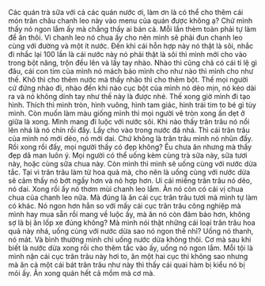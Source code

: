 Các quán trà sữa với cả các quán nước ơi, làm ơn là có thể cho thêm cái món trân châu chanh leo này vào menu của quán được không ạ? Chứ mình thấy nó ngon lắm ấy mà chẳng thấy ai bán cả. Mỗi lần thèm toàn phải tự làm để ăn thôi. Vì chanh leo nó chua ấy cho nên mình sẽ phải đun chanh leo cùng với đường và một ít nước. Đến khi cái hỗn hợp này nó thật là sôi, nhắc đi nhắc lại 100 lần là cái nước này nó phải thật là sôi thì mình mới cho vào trong bột năng, trộn đều lên và lấy tay nhào. Nhào thì cũng chả có cái tỉ lệ gì đâu, cái con tim của mình nó mách bảo mình cho như nào thì mình cho như thế. Khô thì cho thêm nước mà thấy nhão thì cho thêm bột. Thế mọi người cứ đứng nhào đi, nhào đến khi nào cục bột của mình nó dẻo mịn, nó kéo dài ra và nó không dính tay như thế này là được nhé. Thế xong giờ mình đi tạo hình. Thích thì mình tròn, hình vuông, hình tam giác, hình trái tim to bé gì tùy mình. Còn muốn làm màu giống mình thì mọi người vê tròn xong ấn dẹt ở giữa là xong. Mình mang đi luộc với nước sôi. Khi nào thấy trân trâu nó nổi lên nhá là nó chín rồi đấy. Lấy cho vào trong nước đá nhá. Thì cái trân trâu của mình nó mới dẻo, nó mới dai. Chứ không là trân trâu mình nó nhũn đấy. Rồi xong rồi đấy, mọi người thấy có đẹp không? Êu chưa ăn nhưng mà thấy đẹp dã man luôn ý. Mọi người có thể uống kèm cùng trà sữa này, sữa tươi này, hoặc cùng sữa chua này. Còn mình thì mình sẽ uống cùng với nước dừa tắc. Tại vì trân trâu làm từ hoa quả mà, cho nên là uống cùng với nước dừa sẽ cảm thấy nó bớt ngấy hơn và nó hợp hơn. Ui cái miếng trân trâu nó dẻo, nó dai. Xong rồi ấy nó thơm mùi chanh leo lắm. Ăn nó còn có cái vị chua chua của chanh leo nữa. Mà đúng là ăn cái cục trân trâu tươi mà mình tự làm có khác. Nó ngon hơn hẳn so với mấy cái cục trân trâu công nghiệp mà mình hay mua sẵn rồi mang về luộc ấy, mà ăn nó còn đảm bảo hơn, không sợ là bị ăn lốp xe đúng không? Mà mình nói thật những cái loại trân trâu hoa quả này nhá, uống cùng với nước dừa sao nó ngon thế nhỉ? Uống nó thanh, nó mát. Và bình thường mình chỉ uống nước dừa không thôi. Cơ mà sau khi biết là nước dừa xong rồi cho thêm tắc vào ấy, uống nó ngon lắm. Mỗi tội là mình nặn cái cục trân trâu này hơi to, ăn một hai cục thì không sao nhưng mà ăn cả một cái bát trân trâu như này thì thấy cái quai hàm bị kiểu nó bị mỏi ấy. Ăn xong quán hết cả mồm mà cơ mà.
